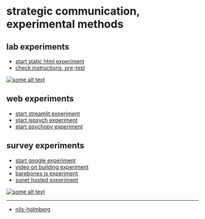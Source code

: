 # strategic communication, experimental methods

## lab experiments

- [start static html experiment](https://nils-holmberg.github.io/scom-expm/lab/xml/exp/html/001/inst-1.html)
- [check instructions, pre-test](https://nils-holmberg.github.io/scom-expm/lab/xml/ins/html/001/inst-1.html)

[![some alt text](https://img.youtube.com/vi/fyoRPKk7l4I/0.jpg)](https://www.youtube.com/watch?v=fyoRPKk7l4I)

## web experiments

- [start streamlit experiment](https://osm-exp.streamlit.app/)
- [start jspsych experiment](https://nils-holmberg.github.io/scom-expm/web/jsp/jspsych-exp-news.html)
- [start psychopy experiment](https://pavlovia.org/nils-holmberg/posner)

## survey experiments

- [start google experiment](https://script.google.com/macros/s/AKfycbxzg19e8OFh9X4fo8IHT2Y-TFvk4F2IxE69kdRv4ad8O65CFnV49G_kXpUSd1Zr9OY/exec)
- [video on building experiment](https://www.youtube.com/watch?v=B02wZo9aEvI)
- [barebones js experiment](https://nils-holmberg.github.io/scom-expm/web/tjs/)
- [sunet hosted experiment](https://nils-holmberg.github.io/scom-expm/web/sunet/cond-a.html)

[![some alt text](https://img.youtube.com/vi/D23f5eO8n7U/0.jpg)](https://www.youtube.com/watch?v=D23f5eO8n7U)

---

- [nils-holmberg](https://github.com/nils-holmberg)



